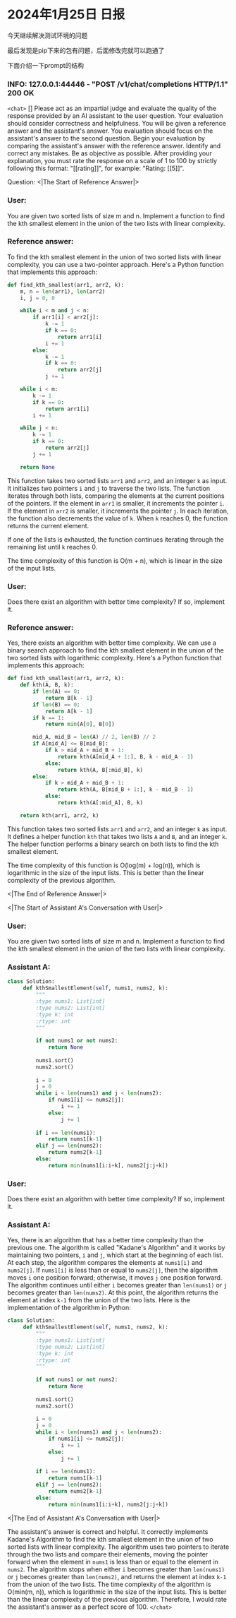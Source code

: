 # 2024年1月25日 日报

今天继续解决测试环境的问题  

最后发现是pip下来的包有问题，后面修改完就可以跑通了

下面介绍一下prompt的结构


### INFO:     127.0.0.1:44446 - "POST /v1/chat/completions HTTP/1.1" 200 OK

`<chat>`
[]
Please act as an impartial judge and evaluate the quality of the response provided by an AI assistant to the user question. Your evaluation should consider correctness and helpfulness. You will be given a reference answer and the assistant's answer. You evaluation should focus on the assistant's answer to the second question. Begin your evaluation by comparing the assistant's answer with the reference answer. Identify and correct any mistakes. Be as objective as possible. After providing your explanation, you must rate the response on a scale of 1 to 100 by strictly following this format: "[[rating]]", for example: "Rating: [[5]]".

Question: <|The Start of Reference Answer|>

### User:

You are given two sorted lists of size m and n. Implement a function to find the kth smallest element in the union of the two lists with linear complexity.

### Reference answer:

To find the kth smallest element in the union of two sorted lists with linear complexity, you can use a two-pointer approach. Here's a Python function that implements this approach:

```python
def find_kth_smallest(arr1, arr2, k):
    m, n = len(arr1), len(arr2)
    i, j = 0, 0

    while i < m and j < n:
        if arr1[i] < arr2[j]:
            k -= 1
            if k == 0:
                return arr1[i]
            i += 1
        else:
            k -= 1
            if k == 0:
                return arr2[j]
            j += 1

    while i < m:
        k -= 1
        if k == 0:
            return arr1[i]
        i += 1

    while j < n:
        k -= 1
        if k == 0:
            return arr2[j]
        j += 1

    return None
```

This function takes two sorted lists `arr1` and `arr2`, and an integer `k` as input. It initializes two pointers `i` and `j` to traverse the two lists. The function iterates through both lists, comparing the elements at the current positions of the pointers. If the element in `arr1` is smaller, it increments the pointer `i`. If the element in `arr2` is smaller, it increments the pointer `j`. In each iteration, the function also decrements the value of `k`. When `k` reaches 0, the function returns the current element.

If one of the lists is exhausted, the function continues iterating through the remaining list until `k` reaches 0.

The time complexity of this function is O(m + n), which is linear in the size of the input lists.

### User:

Does there exist an algorithm with better time complexity? If so, implement it.

### Reference answer:

Yes, there exists an algorithm with better time complexity. We can use a binary search approach to find the kth smallest element in the union of the two sorted lists with logarithmic complexity. Here's a Python function that implements this approach:

```python
def find_kth_smallest(arr1, arr2, k):
    def kth(A, B, k):
        if len(A) == 0:
            return B[k - 1]
        if len(B) == 0:
            return A[k - 1]
        if k == 1:
            return min(A[0], B[0])

        mid_A, mid_B = len(A) // 2, len(B) // 2
        if A[mid_A] <= B[mid_B]:
            if k > mid_A + mid_B + 1:
                return kth(A[mid_A + 1:], B, k - mid_A - 1)
            else:
                return kth(A, B[:mid_B], k)
        else:
            if k > mid_A + mid_B + 1:
                return kth(A, B[mid_B + 1:], k - mid_B - 1)
            else:
                return kth(A[:mid_A], B, k)

    return kth(arr1, arr2, k)
```

This function takes two sorted lists `arr1` and `arr2`, and an integer `k` as input. It defines a helper function `kth` that takes two lists `A` and `B`, and an integer `k`. The helper function performs a binary search on both lists to find the kth smallest element.

The time complexity of this function is O(log(m) + log(n)), which is logarithmic in the size of the input lists. This is better than the linear complexity of the previous algorithm.

<|The End of Reference Answer|>

<|The Start of Assistant A's Conversation with User|>

### User:

You are given two sorted lists of size m and n. Implement a function to find the kth smallest element in the union of the two lists with linear complexity.

### Assistant A:

```python
class Solution:
     def kthSmallestElement(self, nums1, nums2, k):
         """
         :type nums1: List[int]
         :type nums2: List[int]
         :type k: int
         :rtype: int
         """
       
         if not nums1 or not nums2:
             return None
       
         nums1.sort()
         nums2.sort()
       
         i = 0
         j = 0
         while i < len(nums1) and j < len(nums2):
             if nums1[i] <= nums2[j]:
                 i += 1
             else:
                 j += 1
           
         if i == len(nums1):
             return nums1[k-1]
         elif j == len(nums2):
             return nums2[k-1]
         else:
             return min(nums1[i:i+k], nums2[j:j+k])
```

### User:

Does there exist an algorithm with better time complexity? If so, implement it.

### Assistant A:

Yes, there is an algorithm that has a better time complexity than the previous one. The algorithm is called "Kadane's Algorithm" and it works by maintaining two pointers, `i` and `j`, which start at the beginning of each list. At each step, the algorithm compares the elements at `nums1[i]` and `nums2[j]`. If `nums1[i]` is less than or equal to `nums2[j]`, then the algorithm moves `i` one position forward; otherwise, it moves `j` one position forward.
The algorithm continues until either `i` becomes greater than `len(nums1)` or `j` becomes greater than `len(nums2)`. At this point, the algorithm returns the element at index `k-1` from the union of the two lists.
Here is the implementation of the algorithm in Python:

```python
class Solution:
     def kthSmallestElement(self, nums1, nums2, k):
         """
         :type nums1: List[int]
         :type nums2: List[int]
         :type k: int
         :rtype: int
         """
       
         if not nums1 or not nums2:
             return None
       
         nums1.sort()
         nums2.sort()
       
         i = 0
         j = 0
         while i < len(nums1) and j < len(nums2):
             if nums1[i] <= nums2[j]:
                 i += 1
             else:
                 j += 1
           
         if i == len(nums1):
             return nums1[k-1]
         elif j == len(nums2):
             return nums2[k-1]
         else:
             return min(nums1[i:i+k], nums2[j:j+k])
```

<|The End of Assistant A's Conversation with User|>

<!-- *** -->

The assistant's answer is correct and helpful. It correctly implements Kadane's Algorithm to find the kth smallest element in the union of two sorted lists with linear complexity. The algorithm uses two pointers to iterate through the two lists and compare their elements, moving the pointer forward when the element in `nums1` is less than or equal to the element in `nums2`. The algorithm stops when either `i` becomes greater than `len(nums1)` or `j` becomes greater than `len(nums2)`, and returns the element at index `k-1` from the union of the two lists.
The time complexity of the algorithm is O(min(m, n)), which is logarithmic in the size of the input lists. This is better than the linear complexity of the previous algorithm. Therefore, I would rate the assistant's answer as a perfect score of 100.
`</chat>`

